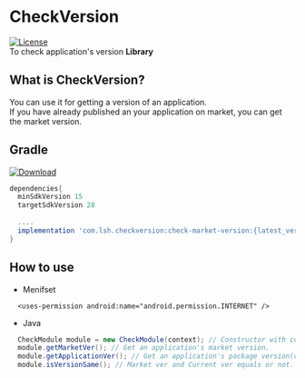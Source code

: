 # CheckVersion
[![License](https://img.shields.io/badge/License-Apache%202.0-blue.svg)](https://opensource.org/licenses/Apache-2.0)
</br>To check application's version **Library**

## What is CheckVersion?
You can use it for getting a version of an application.</br> 
If you have already published an your application on market, you can get the market version.</br>


## Gradle
[![Download](https://api.bintray.com/packages/eltoryn7/maven/check-market-version/images/download.svg)](https://bintray.com/eltoryn7/maven/check-market-version/_latestVersion)
```gradle
dependencies{
  minSdkVersion 15
  targetSdkVersion 28
  
  ....
  implementation 'com.lsh.checkversion:check-market-version:{latest_version}'
}
```

## How to use
* Menifset
```manifest
  <uses-permission android:name="android.permission.INTERNET" />
```
* Java
```java
  CheckModule module = new CheckModule(context); // Constructor with context.
  module.getMarketVer(); // Get an application's market version.
  module.getApplicationVer(); // Get an application's package version(current version).
  module.isVersionSame(); // Market ver and Current ver equals or not.
```
```kotlin

```
